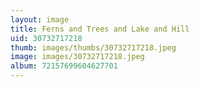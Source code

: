 ```yaml
---
layout: image
title: Ferns and Trees and Lake and Hill
uid: 30732717218
thumb: images/thumbs/30732717218.jpeg
image: images/30732717218.jpeg
album: 72157699604627701
---
```


